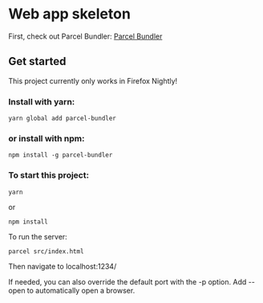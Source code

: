 # Web app skeleton

First, check out Parcel Bundler:
[Parcel Bundler](https://github.com/parcel-bundler/parcel)

## Get started

This project currently only works in Firefox Nightly!

### Install with yarn:
```
yarn global add parcel-bundler
```
### or install with npm:
```
npm install -g parcel-bundler
```


### To start this project:
```
yarn
```

or 

```
npm install
```

To run the server:
```
parcel src/index.html
```
Then navigate to localhost:1234/

If needed, you can also override the default port with the -p option. Add --open to automatically open a browser.
